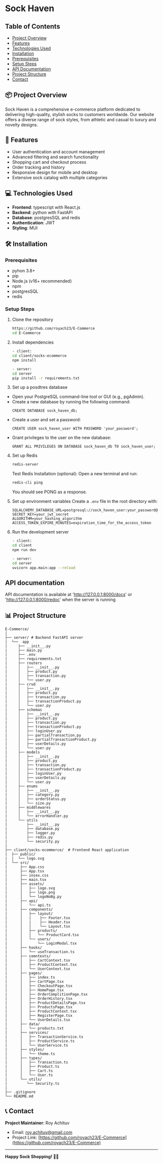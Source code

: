 # Sock Haven

## Table of Contents

- [Project Overview](#-project-overview)
- [Features](#-features)
- [Technologies Used](#-technologies-used)
- [Installation](#%EF%B8%8F-installation) 
- [Prerequisites](#prerequisites)
- [Setup Steps](#setup-steps)
- [API Documentation](#api-documentation)
- [Project Structure](#-project-structure)
- [Contact](#-contact)

## 📦 Project Overview

Sock Haven is a comprehensive e-commerce platform dedicated to delivering high-quality, stylish socks to customers worldwide. Our website offers a diverse range of sock styles, from athletic and casual to luxury and novelty designs.

## 🚀 Features

- User authentication and account management
- Advanced filtering and search functionality
- Shopping cart and checkout process
- Order tracking and history
- Responsive design for mobile and desktop
- Extensive sock catalog with multiple categories


## 💻 Technologies Used

- **Frontend**: typescript with React.js
- **Backend**: python with FastAPI
- **Database**: postgresSQL and redis
- **Authentication**: JWT
- **Styling**: MUI

## 🛠️ Installation

### Prerequisites
- pyhon 3.8+
- pip
- Node.js (v16+ recommended)
- npm
- postgresSQL
- redis

### Setup Steps

1. Clone the repository
   ```bash
   https://github.com/royach23/E-Commerce
   cd E-Commerce
   ```

2. Install dependencies
   ```bash
   - client:
   cd client/socks-ecommerce
   npm install

   - server:
   cd server
   pip install -r requirements.txt
   ```
3. Set up a posdtres database
- Open your PostgreSQL command-line tool or GUI (e.g., pgAdmin).
- Create a new database by running the following command:
   ```
   CREATE DATABASE sock_haven_db;
   ```
- Create a user and set a password:
   ```
   CREATE USER sock_haven_user WITH PASSWORD 'your_password';
   ```
- Grant privileges to the user on the new database:
   ```
   GRANT ALL PRIVILEGES ON DATABASE sock_haven_db TO sock_haven_user;
   ```

4. Set up Redis
   ```bash
   redis-server
   ```
   Test Redis Installation (optional): Open a new terminal and run:
   ```bash
   redis-cli ping
   ```
   You should see PONG as a response.

5. Set up environment variables
   Create a `.env` file in the root directory with:
   ```
   SQLALCHEMY_DATABASE_URL=postgresql://sock_haven_user:your_password@localhost/sock_haven_db
   SECRET_KEY=your_jwt_secret
   ALGORITHM=your_hashing_algorithm
   ACCESS_TOKEN_EXPIRE_MINUTES=expiration_time_for_the_access_token
   ```

6. Run the development server
   ```bash
   - client:
   cd client
   npm run dev

   - server:
   cd server
   uvicorn app.main:app --reload
   ```

## API documentation
API documentation is available at 'http://127.0.0.1:8000/docs' or 'http://127.0.0.1:8000/redoc' when the server is running

## 📊 Project Structure

```
E-Commerce/
│
├── server/ # Backend FastAPI server
|  └──  app 
|     ├── __init__.py   
|     ├── main.py      
|     ├── .env
|     ├── requirements.txt
|     ├── routers
|     │   ├── __init__.py
|     │   ├── product.py
|     │   ├── transaction.py 
|     │   └── user.py  
|     ├── crud
|     │   ├── __init__.py
|     │   ├── product.py
|     │   ├── transaction.py
|     │   ├── transactionProduct.py 
|     │   └── user.py  
|     ├── schemas
|     │   ├── __init__.py
|     │   ├── product.py
|     │   ├── transaction.py
|     │   ├── transactionProduct.py
|     │   ├── loginUser.py 
|     │   ├── partialTransaction.py 
|     │   ├── partialTransactionProduct.py
|     │   ├── userDetails.py 
|     │   └── user.py  
|     ├── models
|     │   ├── __init__.py
|     │   ├── product.py
|     │   ├── transaction.py
|     │   ├── transactionProduct.py
|     │   ├── loginUser.py 
|     │   ├── userDetails.py 
|     │   └── user.py 
|     ├── enums
|     │   ├── __init__.py
|     │   ├── category.py
|     │   ├── orderStatus.py            
|     │   └── size.py
|     ├── middlewares
|     │   ├── __init__.py          
|     │   └── errorHandler.py   
|     └── utils
|         ├── __init__.py
|         ├── database.py 
|         ├── logger.py 
|         ├── redis.py 
|         └── security.py
|
├── client/socks-ecommerce/  # Frontend React application
|  ├── public/
|  |  └── logo.svg
|  └── src/
|      ├── App.css
|      ├── App.tsx
|      ├── insex.css
|      ├── main.tsx
|      ├── assets/
|      │   ├── logo.svg
|      │   ├── logo.png
|      │   └── logoNoBg.py
|      ├── api/
|      │   └── api.ts
|      ├── components/
|      │   ├── layout/
|      │   |    ├── Footer.tsx
|      │   |    ├── Header.tsx
|      │   │    └── Layout.tsx
|      │   ├── products/
|      │   │   └── ProductCard.tsx
|      │   └── users/
|      │       └── LoginModal.tsx
|      ├── hooks/
|      │   └── useTransaction.ts
|      ├── comntexts/
|      │   ├── CartContext.tsx
|      │   ├── ProductContext.tsx
|      │   └── UserContext.tsx
|      ├── pages/
|      │   ├── index.ts
|      │   ├── CartPage.tsx
|      │   ├── CheckoutPage.tsx
|      │   ├── HomePage.tsx
|      │   ├── OrderComplitionPage.tsx
|      │   ├── OrderHistory.tsx
|      │   ├── ProductDetailsPage.tsx
|      │   ├── ProductsPage.tsx
|      │   ├── ProductContext.tsx
|      │   ├── RegisterPage.tsx
|      │   └── UserDetails.tsx
|      ├── data/
|      │   └── products.txt
|      ├── services/
|      │   ├── TransactionService.ts
|      │   ├── ProductService.ts
|      │   └── UserService.ts
|      ├── styles/
|      │   └── theme.ts
|      ├── types/
|      │   ├── Transaction.ts
|      │   ├── Product.ts
|      │   ├── Cart.ts
|      │   └── User.ts
|      └── utils/
|         └── Security.ts
|
├── .gitignore
└── README.md            
```

## 📞 Contact

**Project Maintainer**: Roy Achituv
- Email: roy.achituv@gmail.com
- Project Link: [https://github.com/royach23/E-Commerce](https://github.com/royach23/E-Commerce)
---

**Happy Sock Shopping! 🧦✨**
